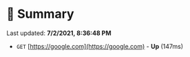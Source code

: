 # 📖 Summary
Last updated: **7/2/2021, 8:36:48 PM**

- `GET` [https://google.com](https://google.com) - **Up** (147ms)
